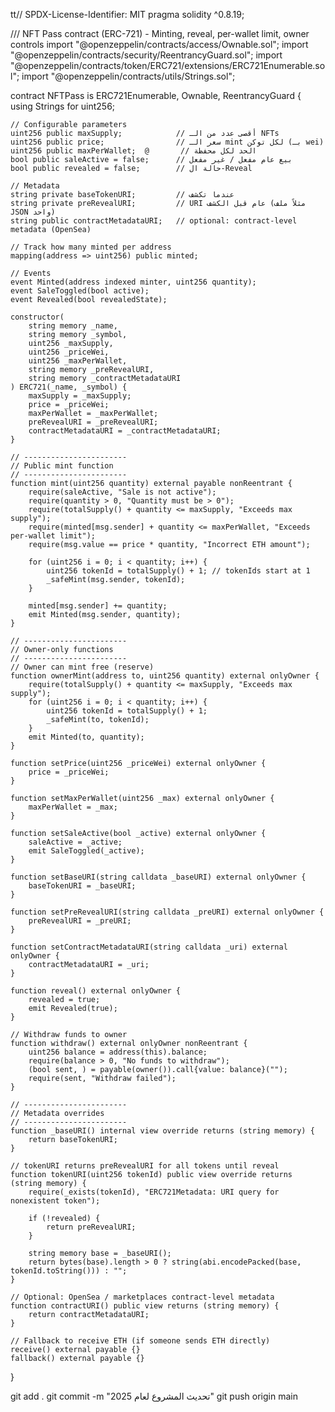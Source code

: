 tt// SPDX-License-Identifier: MIT
pragma solidity ^0.8.19;

/// NFT Pass contract (ERC-721) - Minting, reveal, per-wallet limit, owner controls
import "@openzeppelin/contracts/access/Ownable.sol";
import "@openzeppelin/contracts/security/ReentrancyGuard.sol";
import "@openzeppelin/contracts/token/ERC721/extensions/ERC721Enumerable.sol";
import "@openzeppelin/contracts/utils/Strings.sol";

contract NFTPass is ERC721Enumerable, Ownable, ReentrancyGuard {
    using Strings for uint256;

    // Configurable parameters
    uint256 public maxSupply;            // أقصى عدد من الـ NFTs
    uint256 public price;                // سعر الـ mint لكل توكن (بـ wei)
    uint256 public maxPerWallet;  @       // الحد لكل محفظة
    bool public saleActive = false;      // بيع عام مفعل / غير مفعل
    bool public revealed = false;        // حالة ال-Reveal

    // Metadata
    string private baseTokenURI;         // عندما تكشف
    string private preRevealURI;         // URI عام قبل الكشف (مثلاً ملف JSON واحد)
    string public contractMetadataURI;   // optional: contract-level metadata (OpenSea)

    // Track how many minted per address
    mapping(address => uint256) public minted;

    // Events
    event Minted(address indexed minter, uint256 quantity);
    event SaleToggled(bool active);
    event Revealed(bool revealedState);

    constructor(
        string memory _name,
        string memory _symbol,
        uint256 _maxSupply,
        uint256 _priceWei,
        uint256 _maxPerWallet,
        string memory _preRevealURI,
        string memory _contractMetadataURI
    ) ERC721(_name, _symbol) {
        maxSupply = _maxSupply;
        price = _priceWei;
        maxPerWallet = _maxPerWallet;
        preRevealURI = _preRevealURI;
        contractMetadataURI = _contractMetadataURI;
    }

    // -----------------------
    // Public mint function
    // -----------------------
    function mint(uint256 quantity) external payable nonReentrant {
        require(saleActive, "Sale is not active");
        require(quantity > 0, "Quantity must be > 0");
        require(totalSupply() + quantity <= maxSupply, "Exceeds max supply");
        require(minted[msg.sender] + quantity <= maxPerWallet, "Exceeds per-wallet limit");
        require(msg.value == price * quantity, "Incorrect ETH amount");

        for (uint256 i = 0; i < quantity; i++) {
            uint256 tokenId = totalSupply() + 1; // tokenIds start at 1
            _safeMint(msg.sender, tokenId);
        }

        minted[msg.sender] += quantity;
        emit Minted(msg.sender, quantity);
    }

    // -----------------------
    // Owner-only functions
    // -----------------------
    // Owner can mint free (reserve)
    function ownerMint(address to, uint256 quantity) external onlyOwner {
        require(totalSupply() + quantity <= maxSupply, "Exceeds max supply");
        for (uint256 i = 0; i < quantity; i++) {
            uint256 tokenId = totalSupply() + 1;
            _safeMint(to, tokenId);
        }
        emit Minted(to, quantity);
    }

    function setPrice(uint256 _priceWei) external onlyOwner {
        price = _priceWei;
    }

    function setMaxPerWallet(uint256 _max) external onlyOwner {
        maxPerWallet = _max;
    }

    function setSaleActive(bool _active) external onlyOwner {
        saleActive = _active;
        emit SaleToggled(_active);
    }

    function setBaseURI(string calldata _baseURI) external onlyOwner {
        baseTokenURI = _baseURI;
    }

    function setPreRevealURI(string calldata _preURI) external onlyOwner {
        preRevealURI = _preURI;
    }

    function setContractMetadataURI(string calldata _uri) external onlyOwner {
        contractMetadataURI = _uri;
    }

    function reveal() external onlyOwner {
        revealed = true;
        emit Revealed(true);
    }

    // Withdraw funds to owner
    function withdraw() external onlyOwner nonReentrant {
        uint256 balance = address(this).balance;
        require(balance > 0, "No funds to withdraw");
        (bool sent, ) = payable(owner()).call{value: balance}("");
        require(sent, "Withdraw failed");
    }

    // -----------------------
    // Metadata overrides
    // -----------------------
    function _baseURI() internal view override returns (string memory) {
        return baseTokenURI;
    }

    // tokenURI returns preRevealURI for all tokens until reveal
    function tokenURI(uint256 tokenId) public view override returns (string memory) {
        require(_exists(tokenId), "ERC721Metadata: URI query for nonexistent token");

        if (!revealed) {
            return preRevealURI;
        }

        string memory base = _baseURI();
        return bytes(base).length > 0 ? string(abi.encodePacked(base, tokenId.toString())) : "";
    }

    // Optional: OpenSea / marketplaces contract-level metadata
    function contractURI() public view returns (string memory) {
        return contractMetadataURI;
    }

    // Fallback to receive ETH (if someone sends ETH directly)
    receive() external payable {}
    fallback() external payable {}
}

git add .
git commit -m "تحديث المشروع لعام 2025"
git push origin main
